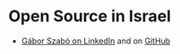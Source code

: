 # Open Source in Israel


* [Gábor Szabó on LinkedIn](https://www.linkedin.com/in/szabgab/) and on [GitHub](https://github.com/szabgab/)
